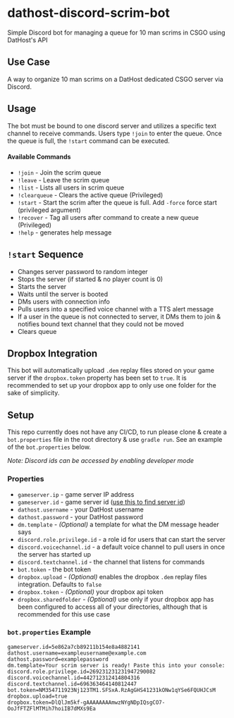 # dathost-discord-scrim-bot
Simple Discord bot for managing a queue for 10 man scrims in CSGO using DatHost's API

## Use Case
A way to organize 10 man scrims on a DatHost dedicated CSGO server via Discord.

## Usage
The bot must be bound to one discord server and utilizes a specific text channel to receive commands. Users type `!join` to enter the queue. Once the queue is full, the `!start` command can be executed.

#### Available Commands
- `!join` - Join the scrim queue
- `!leave` - Leave the scrim queue
- `!list` - Lists all users in scrim queue
- `!clearqueue` - Clears the active queue (Privileged)
- `!start` - Start the scrim after the queue is full. Add `-force` force start (privileged argument)
- `!recover` - Tag all users after command to create a new queue (Privileged)
- `!help` - generates help message

## `!start` Sequence
- Changes server password to random integer
- Stops the server (if started & no player count is 0)
- Starts the server
- Waits until the server is booted
- DMs users with connection info
- Pulls users into a specified voice channel with a TTS alert message
- If a user in the queue is not connected to server, it DMs them to join & notifies bound text channel that they could not be moved
- Clears queue

## Dropbox Integration
This bot will automatically upload `.dem` replay files stored on your game server if the `dropbox.token` property has been set to `true`. It is recommended to set up your dropbox app to only use one folder for the sake of simplicity.

## Setup
This repo currently does not have any CI/CD, to run please clone & create a `bot.properties` file in the root directory & use `gradle run`. See an example of the `bot.properties` below.

_Note: Discord ids can be accessed by enabling developer mode_
### Properties
- `gameserver.ip` - game server IP address
- `gameserver.id` - game server id ([use this to find server id](https://dathost.net/api#!/default/get_game_servers))
- `dathost.username` - your DatHost username 
- `dathost.password` - your DatHost password
- `dm.template` - _(Optional)_ a template for what the DM message header says
- `discord.role.privilege.id` - a role id for users that can start the server
- `discord.voicechannel.id` - a default voice channel to pull users in once the server has started up
- `discord.textchannel.id` - the channel that listens for commands
- `bot.token` - the bot token
- `dropbox.upload` - _(Optional)_ enables the dropbox `.dem` replay files integration. Defaults to `false`
- `dropbox.token` - _(Optional)_ your dropbox api token
- `dropbox.sharedfolder` - _(Optional)_ use only if your dropbox app has been configured to access all of your directories, although that is recommended for this use case
### `bot.properties` Example
```gameserver.ip=example-domain.datho.st:28453
gameserver.id=5e862a7cb89211b154e8a4882141
dathost.username=exampleusername@example.com 
dathost.password=examplepassword
dm.template=Your scrim server is ready! Paste this into your console:
discord.role.privilege.id=269231231231947290082
discord.voicechannel.id=442712312414804316
discord.textchannel.id=696363464140812447
bot.token=NM354711923Nj123TM1.SFSxA.RzAgGHS41231kONw1qYSe6FQUHJCsM
dropbox.upload=true
dropbox.token=DlQlJm5kf-gAAAAAAAAmwzNYgNDpIQsgCO7-OoJfFTZFlMTMih7hoiIB7dMXs9Ea
